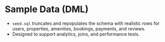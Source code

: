 # Sample Data (DML)

- `seed.sql` truncates and repopulates the schema with realistic rows for users, properties, amenities, bookings, payments, and reviews.
- Designed to support analytics, joins, and performance tests.
